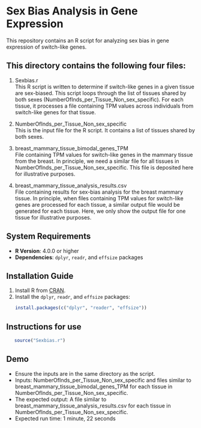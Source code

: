 # Sex Bias Analysis in Gene Expression

This repository contains an R script for analyzing sex bias in gene expression of switch-like genes.

## This directory contains the following four files:

1) Sexbias.r  
 This R script is written to determine if switch-like genes in a given tissue are sex-biased. This script loops through the list of tissues shared by both sexes (NumberOfInds_per_Tissue_Non_sex_specific).
For each tissue, it processes a file containing TPM values across individuals from switch-like genes for that tissue.

2) NumberOfInds_per_Tissue_Non_sex_specific  
 This is the input file for the R script. It contains a list of tissues shared by both sexes.

3) breast_mammary_tissue_bimodal_genes_TPM  
 File containing TPM values for switch-like genes in the mammary tissue from the breast. In principle, we need a similar file for all tissues in NumberOfInds_per_Tissue_Non_sex_specific.
This file is deposited here for illustrative purposes.

4) breast_mammary_tissue_analysis_results.csv  
   File containing results for sex-bias analysis for the breast mammary tissue. In principle, when files containing TPM values for switch-like genes are processed for each tissue, a similar output file would be generated for each tissue. Here, we only show the output file for one tissue for illustrative purposes.

## System Requirements

- **R Version**: 4.0.0 or higher
- **Dependencies**: `dplyr`, `readr`, and `effsize` packages

## Installation Guide

1. Install R from [CRAN](https://cran.r-project.org/).
2. Install the `dplyr`, `readr`, and `effsize` packages:
   ```r
   install.packages(c("dplyr", "reader", "effsize"))

## Instructions for use
```r
   source("Sexbias.r")
```
## Demo
- Ensure the inputs are in the same directory as the script.
- Inputs: NumberOfInds_per_Tissue_Non_sex_specific and files similar to breast_mammary_tissue_bimodal_genes_TPM for each tissue in NumberOfInds_per_Tissue_Non_sex_specific.
- The expected output: A file similar to breast_mammary_tissue_analysis_results.csv for each tissue in NumberOfInds_per_Tissue_Non_sex_specific.
- Expected run time: 1 minute, 22 seconds
